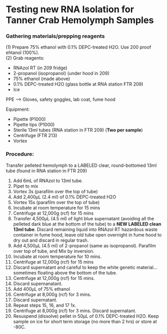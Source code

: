 # Testing new RNA Isolation for Tanner Crab Hemolymph Samples 

### Gathering materials/prepping reagents

(1) Prepare 75% ethanol with 0.1% DEPC-treated H2O. Use 200 proof ehtanol (100%).          
(2) Grab reagents:
- RNAzol RT (in 209 fridge)
- 2-propanol (isopropanol) (under hood in 209)
- 75% ethanol (made above)
- 0.1% DEPC-treated H2O (glass bottle at RNA station FTR 209)
- Ice

PPE --> Gloves, safety goggles, lab coat, fume hood

Equipment:
- Pipette (P1000)
- Pipette tips (P1000)
- Sterile 13ml tubes (RNA station in FTR 209) (**Two per sample**)
- Centrifuge (FTR 213)
- Vortex
 
### Procedure:          
Transfer pelleted hemolymph to a LABELED clear, round-bottomed 13ml tube (found in RNA station in FTR 209)

1. Add 6mL of RNAzol to 13ml tube.
2. Pipet to mix
3. Vortex 3s (parafilm over the top of tube)
4. Add 2,400µL (2.4 ml) of 0.1% DEPC-treated H2O
5. Vortex 15s (parafilm over the top of tube)
6. Incubate at room temperature for 15 mins
7. Centrifuge at 12,000g (rcf) for 15 mins
8. Transfer 4,500µL (4.5 ml) of light blue supernatant (avoiding all the pelleted dark blue at the bottom of the tube) to a **NEW LABELED clean 13ml tube**. Discard remaining liquid into RNAzol RT hazardous waste container in fume hood, leave old tube open overnight in fume hood to dry out and discard in regular trash.
9. Add 4,500µL (4.5 ml) of 2-propanol (same as isopropanol). Parafilm over top of tube, and Mix by inversion.
10. Incubate at room temperature for 10 mins.
11. Centrifuge at 12,000g (rcf) for 15 mins
12. Discard supernatant and careful to keep the white genetic material... sometimes floating above the bottom of the tube. 
13. Centrifuge at 12,000g (rcf) for 15 mins.
14. Discard supernanatant.
15. Add 400µL of 75% ethanol 
16. Centrifuge at 8,000g (rcf) for 3 mins.
17. Discard supernatant.
18. Repeat steps 15, 16, and 17 1x.
19. Centrifuge at 8,000g (rcf) for 3 mins. Discard supernatant.
20. Resuspend (dissolve) pellet in 50µL of 0.1% DEPC-treated H2O.
Keep sample on ice for short term storage (no more than 2 hrs) or store at -80C.
